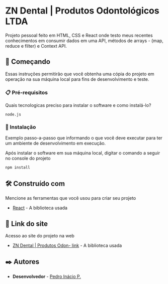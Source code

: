 #   ZN Dental | Produtos Odontológicos LTDA

Projeto pessoal feito em HTML, CSS e React onde testo meus recentes conhecimentos em consumir dados em uma API, métodos de arrays - (map, reduce e filter) e Context API.

## 🚀 Começando

Essas instruções permitirão que você obtenha uma cópia do projeto em operação na sua máquina local para fins de desenvolvimento e teste.

### 📋 Pré-requisitos

Quais tecnologicas preciso para instalar o software e como instalá-lo?

```
node.js
```

### 🔧 Instalação

Exemplo passo-a-passo que informando o que você deve executar para ter um ambiente de desenvolvimento em execução.

Após instalar o software em sua máquina local, digitar o comando a seguir no console do projeto

```
npm install
```

## 🛠️ Construído com

Mencione as ferramentas que você usou para criar seu projeto

* [React](https://react.dev/) - A biblioteca usada

## 🔗 Link do site

Acesso ao site do projeto na web

* [ZN Dental | Produtos Odon- link](https://zn-dental-react.vercel.app/) - A biblioteca usada

## ✒️ Autores

* **Desenvolvedor** - [Pedro Inácio P.](https://github.com/pedroinaciop)
